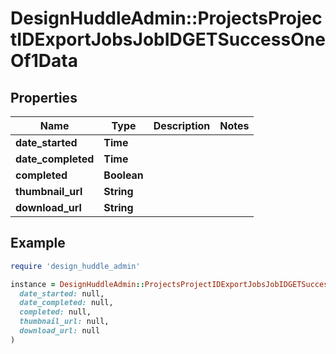 # DesignHuddleAdmin::ProjectsProjectIDExportJobsJobIDGETSuccessOneOf1Data

## Properties

| Name | Type | Description | Notes |
| ---- | ---- | ----------- | ----- |
| **date_started** | **Time** |  |  |
| **date_completed** | **Time** |  |  |
| **completed** | **Boolean** |  |  |
| **thumbnail_url** | **String** |  |  |
| **download_url** | **String** |  |  |

## Example

```ruby
require 'design_huddle_admin'

instance = DesignHuddleAdmin::ProjectsProjectIDExportJobsJobIDGETSuccessOneOf1Data.new(
  date_started: null,
  date_completed: null,
  completed: null,
  thumbnail_url: null,
  download_url: null
)
```

